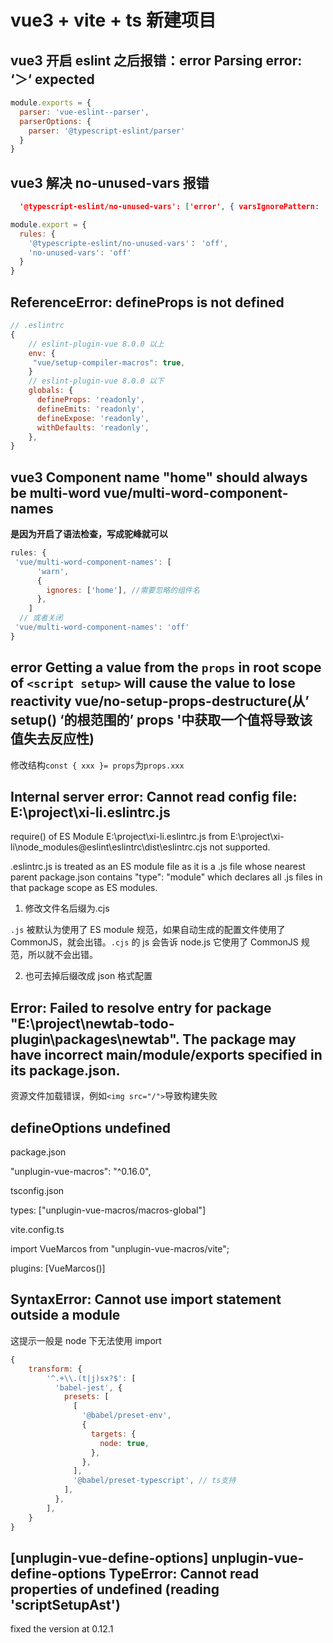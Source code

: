 # vue3 + vite + ts 新建项目

## vue3 开启 eslint 之后报错：error Parsing error: ‘＞‘ expected

```js
module.exports = {
  parser: 'vue-eslint--parser',
  parserOptions: {
    parser: '@typescript-eslint/parser'
  }
}
```

## vue3 解决 no-unused-vars 报错

```json
  '@typescript-eslint/no-unused-vars': ['error', { varsIgnorePattern: '.*', args: 'none' }], //变量声明未使用
```

```js
module.export = {
  rules: {
    '@typescripte-eslint/no-unused-vars'： 'off',
    'no-unused-vars': 'off'
  }
}
```

## ReferenceError: defineProps is not defined

```js
// .eslintrc
{
    // eslint-plugin-vue 8.0.0 以上
    env: {
     "vue/setup-compiler-macros": true,
    }
    // eslint-plugin-vue 8.0.0 以下
    globals: {
      defineProps: 'readonly',
      defineEmits: 'readonly',
      defineExpose: 'readonly',
      withDefaults: 'readonly',
    },
}
```

## vue3 Component name "home" should always be multi-word vue/multi-word-component-names

**是因为开启了语法检查，写成驼峰就可以**

```js
rules: {
 'vue/multi-word-component-names': [
      'warn',
      {
        ignores: ['home'], //需要忽略的组件名
      },
    ]
  // 或者关闭
 'vue/multi-word-component-names': 'off'
}
```

## error Getting a value from the `props` in root scope of `<script setup>` will cause the value to lose reactivity vue/no-setup-props-destructure(**从’ setup() ‘的根范围的’ props '中获取一个值将导致该值失去反应性**)

修改结构`const { xxx }= props`为`props.xxx`

## Internal server error: Cannot read config file: E:\project\xi-li\.eslintrc.js

require() of ES Module E:\project\xi-li\.eslintrc.js from E:\project\xi-li\node_modules\@eslint\eslintrc\dist\eslintrc.cjs not supported.

.eslintrc.js is treated as an ES module file as it is a .js file whose nearest parent package.json contains "type": "module" which declares all .js files in that package scope as ES modules.

1. 修改文件名后缀为.cjs

`.js` 被默认为使用了 ES module 规范，如果自动生成的配置文件使用了 CommonJS，就会出错。`.cjs` 的 js 会告诉 node.js 它使用了 CommonJS 规范，所以就不会出错。

2. 也可去掉后缀改成 json 格式配置

## Error: Failed to resolve entry for package "E:\project\newtab-todo-plugin\packages\newtab\". The package may have incorrect main/module/exports specified in its package.json.

资源文件加载错误，例如`<img src="/">`导致构建失败

## defineOptions undefined

package.json

"unplugin-vue-macros": "^0.16.0",

tsconfig.json

types: ["unplugin-vue-macros/macros-global"]

vite.config.ts

import VueMarcos from "unplugin-vue-macros/vite";

plugins: [VueMarcos()]

## SyntaxError: Cannot use import statement outside a module

这提示一般是 node 下无法使用 import

```js
{
	transform: {
		'^.+\\.(t|j)sx?$': [
          'babel-jest', {
            presets: [
              [
                '@babel/preset-env',
                {
                  targets: {
                    node: true,
                  },
                },
              ],
              '@babel/preset-typescript', // ts支持
            ],
          },
        ],
	}
}

```

## [unplugin-vue-define-options] unplugin-vue-define-options TypeError: Cannot read properties of undefined (reading 'scriptSetupAst')

fixed the version at 0.12.1
